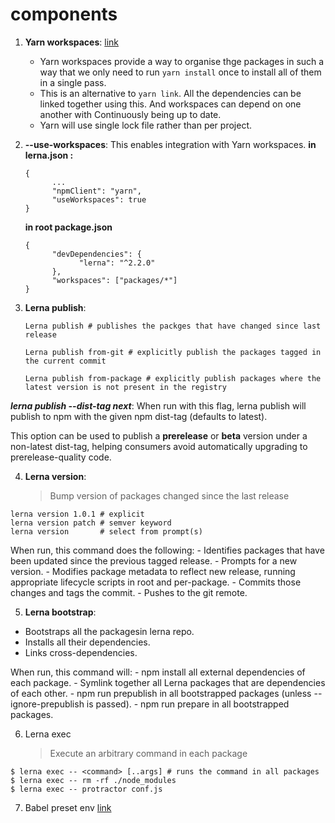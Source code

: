 # components

1. **Yarn workspaces**:
      [link](https://classic.yarnpkg.com/en/docs/workspaces/) 
      - Yarn workspaces provide a way to organise thge packages in such a way that we only need to run `yarn install` once to install all of them in a single pass.
      - This is an alternative to `yarn link`. All the dependencies can be linked together using this. And workspaces can depend on one another with Continuously  being up to date.
      - Yarn  will use single lock file rather than per project.

2. **--use-workspaces**:
      This  enables integration with Yarn workspaces.
      **in lerna.json :**
      ```
      {
            ...
            "npmClient": "yarn",
            "useWorkspaces": true
      }
      ```

      **in root package.json**
      ```
      {
            "devDependencies": {
                  "lerna": "^2.2.0"
            },
            "workspaces": ["packages/*"]
      }
      ```
3. **Lerna publish**:
      ```
      Lerna publish # publishes the packges that have changed since last release

      Lerna publish from-git # explicitly publish the packages tagged in the current commit

      Lerna publish from-package # explicitly publish packages where the latest version is not present in the registry 

      ```
***lerna publish --dist-tag next***: When run with this flag, lerna publish will publish to npm with the given npm dist-tag (defaults to latest).

This option can be used to publish a **prerelease** or **beta** version under a non-latest dist-tag, helping consumers avoid automatically upgrading to prerelease-quality code.

4. **Lerna version**:
      > Bump version of packages changed since the last release
```
lerna version 1.0.1 # explicit
lerna version patch # semver keyword
lerna version       # select from prompt(s)
```
When run, this command does the following:
      - Identifies packages that have been updated since the previous tagged release.
      - Prompts for a new version.
      - Modifies package metadata to reflect new release, running appropriate lifecycle scripts in root and per-package.
      - Commits those changes and tags the commit.
      - Pushes to the git remote.

5. **Lerna bootstrap**:
- Bootstraps all the packagesin lerna repo.
- Installs all their dependencies.
- Links cross-dependencies.

When run, this command will:
      - npm install all external dependencies of each package.
      - Symlink together all Lerna packages that are dependencies of each other.
      - npm run prepublish in all bootstrapped packages (unless --ignore-prepublish is passed).
      - npm run prepare in all bootstrapped packages.

6. Lerna exec
      > Execute an arbitrary command in each package

```
$ lerna exec -- <command> [..args] # runs the command in all packages
$ lerna exec -- rm -rf ./node_modules
$ lerna exec -- protractor conf.js
```

7. Babel preset env [link](https://babeljs.io/docs/en/babel-preset-env)


